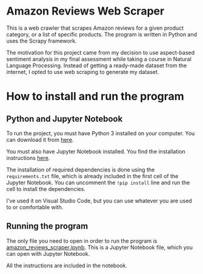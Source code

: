 # Amazon Reviews Web Scraper

This is a web crawler that scrapes Amazon reviews for a given product category, or a list of specific products. The program is written in Python and uses the Scrapy framework.

The motivation for this project came from my decision to use aspect-based sentiment analysis in my final assessment while taking a course in Natural Language Processing. Instead of getting a ready-made dataset from the internet, I opted to use web scraping to generate my dataset.

# How to install and run the program

## Python and Jupyter Notebook

To run the project, you must have Python 3 installed on your computer. You can download it from [here](https://www.python.org/downloads/).

You must also have Jupyter Notebook installed. You find the installation instructions [here](https://jupyter.org/install).

The installation of required dependencies is done using the `requirements.txt` file, which is already included in the first cell of the Jupyter Notebook. You can uncomment the `!pip install` line and run the cell to install the dependencies.

I've used it on Visual Studio Code, but you can use whatever you are used to or comfortable with.

## Running the program

The only file you need to open in order to run the program is [amazon_reviews_scraper.ipynb](amcerri/amazon-reviews-scraper/blob/main/amazon_web_scraping/web_scraping.ipynb). This is a Jupyter Notebook file, which you can open with Jupyter Notebook. 

All the instructions are included in the notebook.
